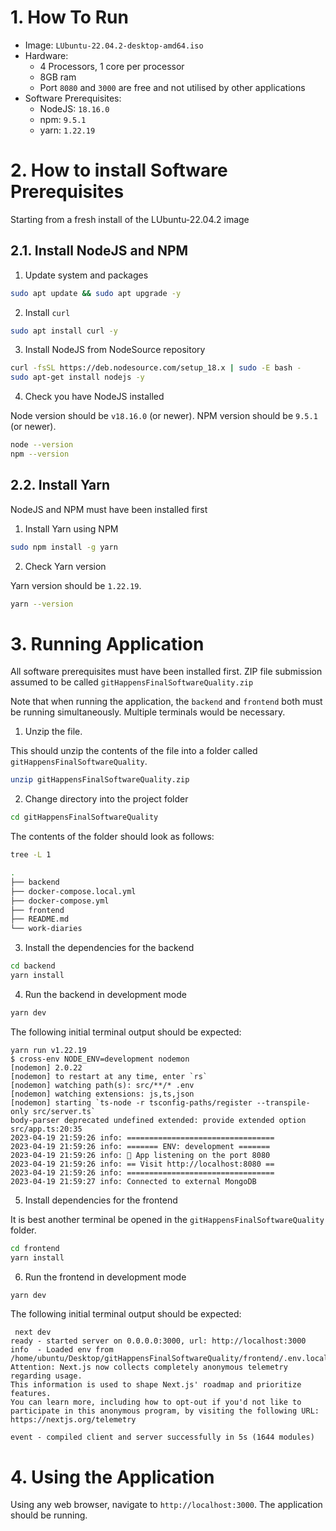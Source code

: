 # 1. How To Run

- Image: `LUbuntu-22.04.2-desktop-amd64.iso`
- Hardware:
  - 4 Processors, 1 core per processor
  - 8GB ram
  - Port `8080` and `3000` are free and not utilised by other applications
- Software Prerequisites:
  - NodeJS: `18.16.0`
  - npm: `9.5.1`
  - yarn: `1.22.19`

# 2. How to install Software Prerequisites

Starting from a fresh install of the LUbuntu-22.04.2 image

## 2.1. Install NodeJS and NPM

1. Update system and packages

```bash
sudo apt update && sudo apt upgrade -y
```

2. Install `curl`

```bash
sudo apt install curl -y
```

3. Install NodeJS from NodeSource repository

```bash
curl -fsSL https://deb.nodesource.com/setup_18.x | sudo -E bash -
sudo apt-get install nodejs -y
```

4. Check you have NodeJS installed

Node version should be `v18.16.0` (or newer). NPM version should be `9.5.1` (or newer).

```bash
node --version
npm --version
```

## 2.2. Install Yarn

NodeJS and NPM must have been installed first

1. Install Yarn using NPM

```bash
sudo npm install -g yarn
```

2. Check Yarn version

Yarn version should be `1.22.19`.

```bash
yarn --version
```

# 3. Running Application

All software prerequisites must have been installed first. ZIP file submission assumed to be called `gitHappensFinalSoftwareQuality.zip`

Note that when running the application, the `backend` and `frontend` both must be running simultaneously. Multiple terminals would be necessary.

1. Unzip the file.

This should unzip the contents of the file into a folder called `gitHappensFinalSoftwareQuality`.

```bash
unzip gitHappensFinalSoftwareQuality.zip
```

2. Change directory into the project folder

```bash
cd gitHappensFinalSoftwareQuality
```

The contents of the folder should look as follows:

<!-- TODO UPDATE THIS PLS -->
<!-- `tree -L 1` -->

```bash
tree -L 1

.
├── backend
├── docker-compose.local.yml
├── docker-compose.yml
├── frontend
├── README.md
└── work-diaries
```

3. Install the dependencies for the backend

```bash
cd backend
yarn install
```

4. Run the backend in development mode

```bash
yarn dev
```

The following initial terminal output should be expected:

```
yarn run v1.22.19
$ cross-env NODE_ENV=development nodemon
[nodemon] 2.0.22
[nodemon] to restart at any time, enter `rs`
[nodemon] watching path(s): src/**/* .env
[nodemon] watching extensions: js,ts,json
[nodemon] starting `ts-node -r tsconfig-paths/register --transpile-only src/server.ts`
body-parser deprecated undefined extended: provide extended option src/app.ts:20:35
2023-04-19 21:59:26 info: =================================
2023-04-19 21:59:26 info: ======= ENV: development =======
2023-04-19 21:59:26 info: 🚀 App listening on the port 8080
2023-04-19 21:59:26 info: == Visit http://localhost:8080 ==
2023-04-19 21:59:26 info: =================================
2023-04-19 21:59:27 info: Connected to external MongoDB
```

5. Install dependencies for the frontend

It is best another terminal be opened in the `gitHappensFinalSoftwareQuality` folder.

```bash
cd frontend
yarn install
```

6. Run the frontend in development mode

```bash
yarn dev
```

The following initial terminal output should be expected:

```
 next dev
ready - started server on 0.0.0.0:3000, url: http://localhost:3000
info  - Loaded env from /home/ubuntu/Desktop/gitHappensFinalSoftwareQuality/frontend/.env.local
Attention: Next.js now collects completely anonymous telemetry regarding usage.
This information is used to shape Next.js' roadmap and prioritize features.
You can learn more, including how to opt-out if you'd not like to participate in this anonymous program, by visiting the following URL:
https://nextjs.org/telemetry

event - compiled client and server successfully in 5s (1644 modules)
```

# 4. Using the Application

Using any web browser, navigate to `http://localhost:3000`. The application should be running.
